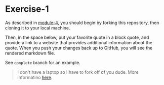 # Exercise-1

As described in [module-4](https://github.com/INFO-201/m4-git-intro), you should begin by forking this repository, then cloning it to your local machine.

Then, in the space below, put your favorite quote in a block quote, and provide a link to a website that provides additional information about the quote. When you push your changes back up to GitHub, you will see the rendered markdown file.

See `complete` branch for an example.

> I don't have a laptop so I have to fork off of you dude. More informatino [here](https://www.facebook.com/davis.huynh?fref=ts). 
